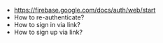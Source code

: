 - https://firebase.google.com/docs/auth/web/start
- How to re-authenticate?
- How to sign in via link?
- How to sign up via link?
